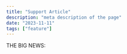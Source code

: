 ```yaml
---
title: "Support Article"
description: "meta description of the page"
date: "2023-11-11"
tags: ["feature"]
---
```


THE BIG NEWS:
